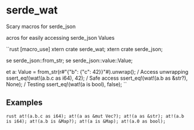 # serde_wat

 Scary macros for serde_json

acros for easily accessing serde_json Values

``rust
[macro_use]
xtern crate serde_wat;
xtern crate serde_json;

se serde_json::from_str;
se serde_json::value::Value;

et a: Value = from_str(r#"{"b": {"c": 42}}"#).unwrap();
/ Access unwrapping
ssert_eq!(wat!(a.b.c as i64), 42);
/ Safe access
ssert_eq!(wat!(a.b as &str?), None);
/ Testing
ssert_eq!(wat!(a is bool), false);
``

## Examples

``rust
at!(a.b.c as i64);
at!(a as &mut Vec?);
at!(a as &str);
at!(a.b is i64);
at!(a.b is &Map?);
at!(a is &Map);
at!(a.0 as bool);
``
